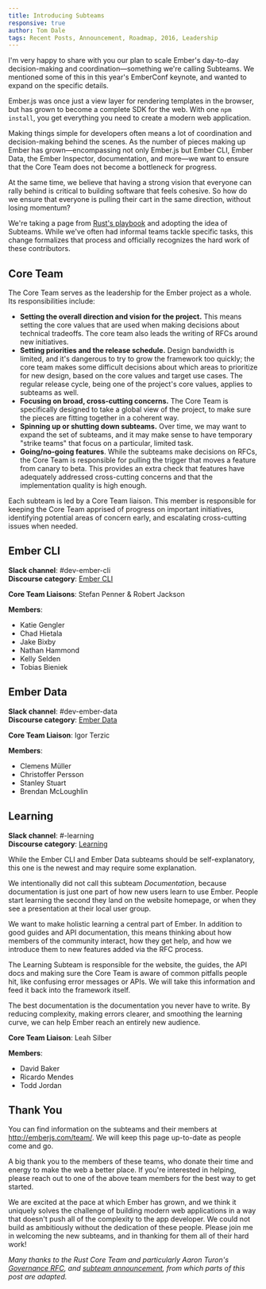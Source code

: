 ```yaml
---
title: Introducing Subteams
responsive: true
author: Tom Dale
tags: Recent Posts, Announcement, Roadmap, 2016, Leadership
---
```


I'm very happy to share with you our plan to scale Ember's day-to-day
decision-making and coordination—something we're calling Subteams. We mentioned
some of this in this year's EmberConf keynote, and wanted to expand on the
specific details.

Ember.js was once just a view layer for rendering templates in the
browser, but has grown to become a complete SDK for the web. With one
`npm install`, you get everything you need to create a modern web
application.

Making things simple for developers often means a lot of coordination
and decision-making behind the scenes. As the number of pieces making up
Ember has grown—encompassing not only Ember.js but Ember CLI, Ember
Data, the Ember Inspector, documentation, and more—we want to ensure
that the Core Team does not become a bottleneck for progress.

At the same time, we believe that having a strong vision that everyone
can rally behind is critical to building software that feels cohesive.
So how do we ensure that everyone is pulling their cart in the same
direction, without losing momentum?

We're taking a page from [Rust's
playbook](https://internals.rust-lang.org/t/announcing-the-subteams/2042)
and adopting the idea of Subteams. While we've often had informal teams
tackle specific tasks, this change formalizes that process and
officially recognizes the hard work of these contributors.

## Core Team

The Core Team serves as the leadership for the Ember project as a whole.
Its responsibilities include:

* **Setting the overall direction and vision for the project.** This means
  setting the core values that are used when making decisions about
  technical tradeoffs. The core team also leads the writing of RFCs around new
  initiatives.
* **Setting priorities and the release schedule.** Design bandwidth is limited,
  and it's dangerous to try to grow the framework too quickly; the core
  team makes some difficult decisions about which areas to prioritize for
  new design, based on the core values and target use cases.
  The regular release cycle, being one of the project's core values,
  applies to subteams as well.
* **Focusing on broad, cross-cutting concerns.** The Core Team is specifically
  designed to take a global view of the project, to make sure the pieces
  are fitting together in a coherent way.
* **Spinning up or shutting down subteams.** Over time, we may want to expand the
  set of subteams, and it may make sense to have temporary "strike
  teams" that focus on a particular, limited task.
* **Going/no-going features**. While the subteams make decisions on RFCs,
  the Core Team is responsible for pulling the trigger that moves a
  feature from canary to beta. This provides an extra check that
  features have adequately addressed cross-cutting concerns and that the
  implementation quality is high enough.

Each subteam is led by a Core Team liaison. This member is responsible for
keeping the Core Team apprised of progress on important initiatives,
identifying potential areas of concern early, and escalating cross-cutting
issues when needed.

## Ember CLI

**Slack channel**: #dev-ember-cli  
**Discourse category**: [Ember CLI](http://discuss.emberjs.com/c/ember-cli)

**Core Team Liaisons**: Stefan Penner & Robert Jackson  

**Members**:

* Katie Gengler
* Chad Hietala
* Jake Bixby
* Nathan Hammond
* Kelly Selden
* Tobias Bieniek

## Ember Data

**Slack channel**: #dev-ember-data  
**Discourse category**: [Ember
Data](http://discuss.emberjs.com/c/ember-data)  

**Core Team Liaison**: Igor Terzic  

**Members**:

* Clemens Müller
* Christoffer Persson
* Stanley Stuart
* Brendan McLoughlin

## Learning

**Slack channel**: #-learning  
**Discourse category**: [Learning](http://discuss.emberjs.com/c/learning)

While the Ember CLI and Ember Data subteams should be self-explanatory,
this one is the newest and may require some explanation.

We intentionally did not call this subteam _Documentation_,
because documentation is just one part of how new users learn to use
Ember. People start learning the second they land on the website
homepage, or when they see a presentation at their local user group.

We want to make holistic learning a central part of Ember. In addition to good
guides and API documentation, this means thinking about how members of
the community interact, how they get help, and how we introduce them to
new features added via the RFC process.

The Learning Subteam is responsible for the website, the guides, the API
docs and making sure the Core Team is aware of common pitfalls people
hit, like confusing error messages or APIs. We will take this
information and feed it back into the framework itself.

The best documentation is the documentation you never have to write. By
reducing complexity, making errors clearer, and smoothing the learning
curve, we can help Ember reach an entirely new audience.

**Core Team Liaison**: Leah Silber

**Members**:

* David Baker
* Ricardo Mendes
* Todd Jordan

## Thank You

You can find information on the subteams and their members at
<http://emberjs.com/team/>. We will keep this page up-to-date as people
come and go.

A big thank you to the members of these teams, who donate their time and
energy to make the web a better place. If you're interested in helping,
please reach out to one of the above team members for the best way to
get started.

We are excited at the pace at which Ember has grown, and we think it
uniquely solves the challenge of building modern web applications in a
way that doesn't push all of the complexity to the app developer. We
could not build as ambitiously without the dedication of these people.
Please join me in welcoming the new subteams, and in thanking for them
all of their hard work!

*Many thanks to the Rust Core Team and particularly Aaron Turon's [Governance
RFC](https://github.com/aturon/rfcs/blob/rust-governance/text/0000-rust-governance.md),
and [subteam
announcement](https://internals.rust-lang.org/t/announcing-the-subteams/2042),
from which parts of this post are adapted.*
